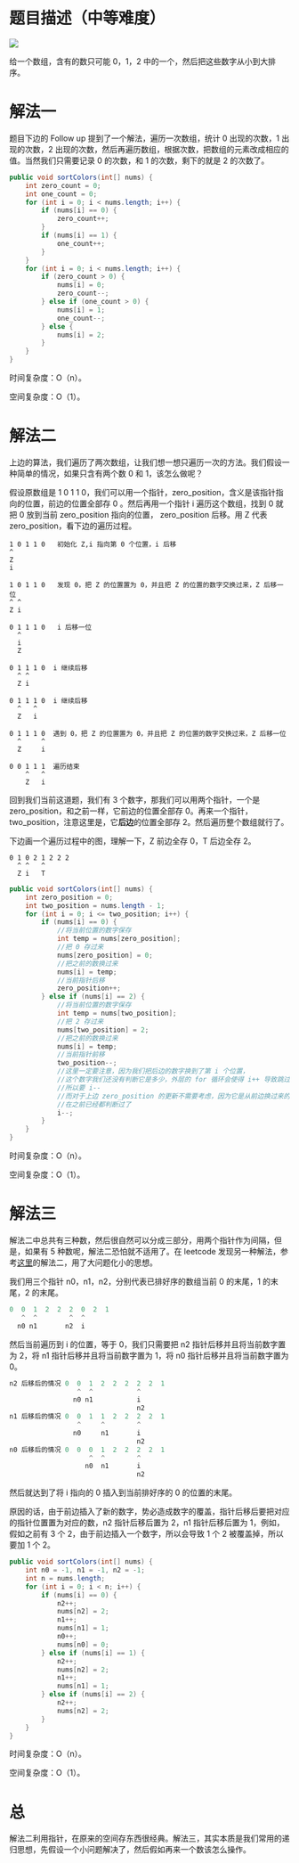 # 题目描述（中等难度）

![](https://windliang.oss-cn-beijing.aliyuncs.com/75.jpg)

给一个数组，含有的数只可能 0，1，2 中的一个，然后把这些数字从小到大排序。

# 解法一

题目下边的 Follow up 提到了一个解法，遍历一次数组，统计 0 出现的次数，1 出现的次数，2 出现的次数，然后再遍历数组，根据次数，把数组的元素改成相应的值。当然我们只需要记录 0 的次数，和 1 的次数，剩下的就是 2 的次数了。

``` java
public void sortColors(int[] nums) {
    int zero_count = 0;
    int one_count = 0;
    for (int i = 0; i < nums.length; i++) {
        if (nums[i] == 0) {
            zero_count++;
        }
        if (nums[i] == 1) {
            one_count++;
        }
    }
    for (int i = 0; i < nums.length; i++) {
        if (zero_count > 0) {
            nums[i] = 0;
            zero_count--;
        } else if (one_count > 0) {
            nums[i] = 1;
            one_count--;
        } else {
            nums[i] = 2;
        }
    }
}
```

时间复杂度：O（n）。

空间复杂度：O（1）。

# 解法二

上边的算法，我们遍历了两次数组，让我们想一想只遍历一次的方法。我们假设一种简单的情况，如果只含有两个数 0 和 1，该怎么做呢？

假设原数组是 1 0 1 1 0，我们可以用一个指针，zero_position，含义是该指针指向的位置，前边的位置全部存 0 。然后再用一个指针 i 遍历这个数组，找到 0 就把 0 放到当前 zero_position 指向的位置， zero_position  后移。用 Z 代表 zero_position，看下边的遍历过程。

```
1 0 1 1 0   初始化 Z,i 指向第 0 个位置，i 后移
^
Z
i

1 0 1 1 0   发现 0，把 Z 的位置置为 0，并且把 Z 的位置的数字交换过来，Z 后移一位
^ ^
Z i

0 1 1 1 0   i 后移一位
  ^
  i
  Z
  
0 1 1 1 0  i 继续后移
  ^ ^
  Z i

0 1 1 1 0  i 继续后移
  ^   ^
  Z   i
  
0 1 1 1 0  遇到 0，把 Z 的位置置为 0，并且把 Z 的位置的数字交换过来，Z 后移一位
  ^     ^
  Z     i
  
0 0 1 1 1  遍历结束
    ^   ^
    Z   i
```

回到我们当前这道题，我们有 3 个数字，那我们可以用两个指针，一个是 zero_position，和之前一样，它前边的位置全部存 0。再来一个指针，two_position，注意这里是，它**后边**的位置全部存 2。然后遍历整个数组就行了。

下边画一个遍历过程中的图，理解一下，Z 前边全存 0，T 后边全存 2。

```
0 1 0 2 1 2 2 2
  ^ ^   ^
  Z i   T
```



```java
public void sortColors(int[] nums) {
    int zero_position = 0;
    int two_position = nums.length - 1;
    for (int i = 0; i <= two_position; i++) {
        if (nums[i] == 0) {
            //将当前位置的数字保存
            int temp = nums[zero_position];
            //把 0 存过来
            nums[zero_position] = 0;
            //把之前的数换过来
            nums[i] = temp;
            //当前指针后移
            zero_position++;
        } else if (nums[i] == 2) {
            //将当前位置的数字保存
            int temp = nums[two_position];
            //把 2 存过来
            nums[two_position] = 2;
            //把之前的数换过来
            nums[i] = temp;
            //当前指针前移
            two_position--;
            //这里一定要注意，因为我们把后边的数字换到了第 i 个位置，
            //这个数字我们还没有判断它是多少，外层的 for 循环会使得 i++ 导致跳过这个元素
            //所以要 i--
            //而对于上边 zero_position 的更新不需要考虑，因为它是从前边换过来的数字
            //在之前已经都判断过了
            i--;
        }
    }
}
```

时间复杂度：O（n）。

空间复杂度：O（1）。

# 解法三

解法二中总共有三种数，然后很自然可以分成三部分，用两个指针作为间隔，但是，如果有 5 种数呢，解法二恐怕就不适用了。在 leetcode 发现另一种解法，参考[这里](<https://leetcode.com/problems/sort-colors/discuss/26500/Four-different-solutions>)的解法二，用了大问题化小的思想。

我们用三个指针 n0，n1，n2，分别代表已排好序的数组当前 0 的末尾，1 的末尾，2 的末尾。

```java
0  0  1  2  2  2  0  2  1
   ^  ^        ^  ^
  n0 n1       n2  i
```

然后当前遍历到 i 的位置，等于 0，我们只需要把 n2 指针后移并且将当前数字置为 2，将 n1 指针后移并且将当前数字置为 1，将 n0 指针后移并且将当前数字置为 0。

```java
n2 后移后的情况 0  0  1  2  2  2  2  2  1  
                 ^  ^           ^  
                n0 n1           i
                                n2  
n1 后移后的情况 0  0  1  1  2  2  2  2  1  
                 ^     ^        ^  
                n0     n1       i
                                n2                   
n0 后移后的情况 0  0  0  1  2  2  2  2  1  
                    ^  ^        ^  
                   n0  n1       i
                                n2                    
```

然后就达到了将 i 指向的 0 插入到当前排好序的 0 的位置的末尾。

原因的话，由于前边插入了新的数字，势必造成数字的覆盖，指针后移后要把对应的指针位置置为对应的数，n2 指针后移后置为 2，n1 指针后移后置为 1，例如，假如之前有 3 个 2，由于前边插入一个数字，所以会导致 1 个 2 被覆盖掉，所以要加 1 个 2。

```java
public void sortColors(int[] nums) {
    int n0 = -1, n1 = -1, n2 = -1;
    int n = nums.length;
    for (int i = 0; i < n; i++) {
        if (nums[i] == 0) {
            n2++;
            nums[n2] = 2;
            n1++;
            nums[n1] = 1;
            n0++;
            nums[n0] = 0;
        } else if (nums[i] == 1) {
            n2++;
            nums[n2] = 2;
            n1++;
            nums[n1] = 1;
        } else if (nums[i] == 2) {
            n2++;
            nums[n2] = 2;
        }
    }
}
```

时间复杂度：O（n）。

空间复杂度：O（1）。

# 总

解法二利用指针，在原来的空间存东西很经典。解法三，其实本质是我们常用的递归思想，先假设一个小问题解决了，然后假如再来一个数该怎么操作。